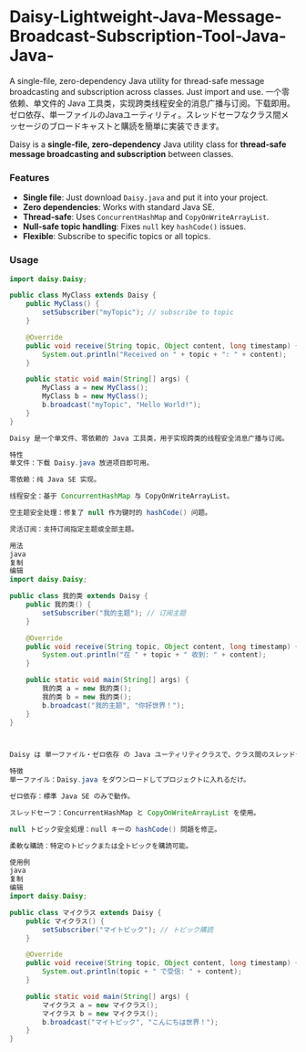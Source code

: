 # Daisy-Lightweight-Java-Message-Broadcast-Subscription-Tool-Java-Java-
A single-file, zero-dependency Java utility for thread-safe message broadcasting and subscription across classes. Just import and use. 
一个零依赖、单文件的 Java 工具类，实现跨类线程安全的消息广播与订阅。下载即用。
ゼロ依存、単一ファイルのJavaユーティリティ。スレッドセーフなクラス間メッセージのブロードキャストと購読を簡単に実装できます。


Daisy is a **single-file, zero-dependency** Java utility class for **thread-safe message broadcasting and subscription** between classes.

### Features
- **Single file**: Just download `Daisy.java` and put it into your project.
- **Zero dependencies**: Works with standard Java SE.
- **Thread-safe**: Uses `ConcurrentHashMap` and `CopyOnWriteArrayList`.
- **Null-safe topic handling**: Fixes `null` key `hashCode()` issues.
- **Flexible**: Subscribe to specific topics or all topics.

### Usage
```java
import daisy.Daisy;

public class MyClass extends Daisy {
    public MyClass() {
        setSubscriber("myTopic"); // subscribe to topic
    }

    @Override
    public void receive(String topic, Object content, long timestamp) {
        System.out.println("Received on " + topic + ": " + content);
    }

    public static void main(String[] args) {
        MyClass a = new MyClass();
        MyClass b = new MyClass();
        b.broadcast("myTopic", "Hello World!");
    }
}

Daisy 是一个单文件、零依赖的 Java 工具类，用于实现跨类的线程安全消息广播与订阅。

特性
单文件：下载 Daisy.java 放进项目即可用。

零依赖：纯 Java SE 实现。

线程安全：基于 ConcurrentHashMap 与 CopyOnWriteArrayList。

空主题安全处理：修复了 null 作为键时的 hashCode() 问题。

灵活订阅：支持订阅指定主题或全部主题。

用法
java
复制
编辑
import daisy.Daisy;

public class 我的类 extends Daisy {
    public 我的类() {
        setSubscriber("我的主题"); // 订阅主题
    }

    @Override
    public void receive(String topic, Object content, long timestamp) {
        System.out.println("在 " + topic + " 收到: " + content);
    }

    public static void main(String[] args) {
        我的类 a = new 我的类();
        我的类 b = new 我的类();
        b.broadcast("我的主题", "你好世界！");
    }
}



Daisy は 単一ファイル・ゼロ依存 の Java ユーティリティクラスで、クラス間のスレッドセーフなメッセージブロードキャスト＆購読を実現します。

特徴
単一ファイル：Daisy.java をダウンロードしてプロジェクトに入れるだけ。

ゼロ依存：標準 Java SE のみで動作。

スレッドセーフ：ConcurrentHashMap と CopyOnWriteArrayList を使用。

null トピック安全処理：null キーの hashCode() 問題を修正。

柔軟な購読：特定のトピックまたは全トピックを購読可能。

使用例
java
复制
编辑
import daisy.Daisy;

public class マイクラス extends Daisy {
    public マイクラス() {
        setSubscriber("マイトピック"); // トピック購読
    }

    @Override
    public void receive(String topic, Object content, long timestamp) {
        System.out.println(topic + " で受信: " + content);
    }

    public static void main(String[] args) {
        マイクラス a = new マイクラス();
        マイクラス b = new マイクラス();
        b.broadcast("マイトピック", "こんにちは世界！");
    }
}
